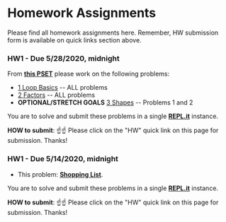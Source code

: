 # Homework Assignments

Please find all homework assignments here. Remember, HW submission form is available on quick links section above.

### HW1 - Due 5/28/2020, midnight

From **[this PSET](https://github.com/mottaquikarim/wpp_psets/tree/master/loops)** please work on the following problems:
* [1 Loop Basics](https://github.com/mottaquikarim/wpp_psets/tree/master/loops/1_loop_basics) -- ALL problems
* [2 Factors](https://github.com/mottaquikarim/wpp_psets/tree/master/loops/2_factors) -- ALL problems
* **OPTIONAL/STRETCH GOALS** [3 Shapes](https://github.com/mottaquikarim/wpp_psets/tree/master/loops/3_shapes) -- Problems 1 and 2

You are to solve and submit these problems in a single **[REPL.it](https://repl.it/languages/python3)** instance.

**HOW to submit**: ☝️☝️ Please click on the "HW" quick link on this page for submission. Thanks! 


### HW1 - Due 5/14/2020, midnight

* This problem: **[Shopping List](https://github.com/mottaquikarim/wpp_psets/blob/master/basic_data_types/4_shopping_list/p2.py)**.

You are to solve and submit these problems in a single **[REPL.it](https://repl.it/languages/python3)** instance.

**HOW to submit**: ☝️☝️ Please click on the "HW" quick link on this page for submission. Thanks! 
